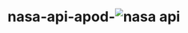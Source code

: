 # nasa-api-apod-![nasa api](https://user-images.githubusercontent.com/75373580/180224285-c447c906-0a50-4cab-b20a-32d216b46abe.png)
